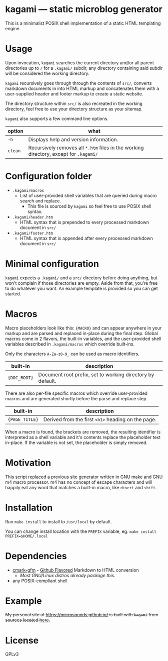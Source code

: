 # kagami — static microblog generator

This is a minimalist POSIX shell implementation of a static HTML templating engine.

# Usage
Upon invocation, `kagami` searches the current directory and/or all parent directories up to `/` for a `.kagami/` subdir, any directory containing said subdir will be considered the working directory.

`kagami` recursively goes through through the contents of `src/`, converts markdown documents in into HTML markup and concatenates them with a user-supplied header and footer markup to create a static website.

The directory structure within `src/` is also recreated in the working directory, feel free to use your directory structure as your sitemap.

`kagami` also supports a few command line options.

| option | what |
| -- | -- |
| `-h` | Displays help and version information. |
| `clean` | Recursively removes all `*.htm` files in the working directory, except for `.kagami/` |


# Configuration folder
* `.kagami/macros`
	* List of user-provided shell variables that are queried during macro search and replace.
		* This file is sourced by `kagami` so feel free to use POSIX shell syntax.
* `.kagami/header.htm`
	* HTML syntax that is prepended to every processed markdown document in `src/`
* `.kagami/footer.htm`
	* HTML syntax that is appended after every processed markdown document in `src/`

# Minimal configuration
`kagami` expects a `.kagami/` and a `src/` directory before doing anything, but won't complain if those directories are empty.
Aside from that, you're free to do whatever you want. An example template is provided so you can get started.

# Macros
Macro placeholders look like this: `{MACRO}` and can appear anywhere in your markup and are parsed and replaced in-place during the final step.
Global macros come in 2 flavors, the built-in variables, and the user-provided shell variables described in `.kagami/macros` which override built-ins.

Only the characters `A-Za-z0-9_` can be used as macro identifiers.

| built-in | description |
| -- | -- |
| `{DOC_ROOT}` | Document root prefix, set to working directory by default. |

There are also per-file specific macros which override user-provided macros and are generated shortly before the parse and replace step.

| built-in | description |
| -- | -- |
| `{PAGE_TITLE}` | Derived from the first `<h1>` heading on the page. |

When a macro is found, the brackets are removed, the resulting identifier is interpreted as a shell variable and it's contents replace the placeholder text in-place. If the variable is not set, the placeholder is simply removed.

# Motivation
This script replaced a previous site generator written in GNU make and GNU m4 macro processor. m4 has no concept of escape characters and will happily eat any word that matches a built-in macro, like `divert` and `shift`.

# Installation
Run `make install` to install to `/usr/local` by default.

You can change install location with the `PREFIX` variable, eg.
`make install PREFIX=$HOME/.local`

# Dependencies
* [cmark-gfm](https://github.com/github/cmark-gfm) - [Github Flavored](https://github.github.com/gfm/) Markdown to HTML conversion
	* _Most GNU/Linux distros already package this._
* any POSIX-compliant shell

# Example
~~My personal site at https://microsounds.github.io/ is built with `kagami` from sources located [here](https://github.com/microsounds/microsounds.github.io).~~

# License
GPLv3
